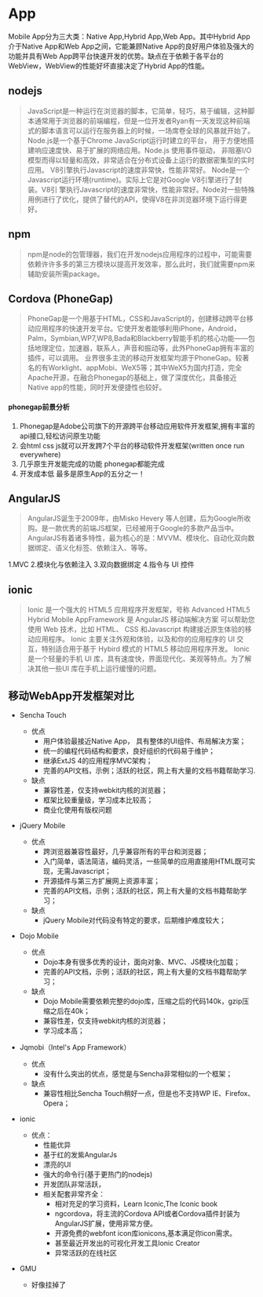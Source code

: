 # App

Mobile App分为三大类：Native App,Hybrid App,Web App。其中Hybrid App介于Native App和Web App之间，它能兼顾Native App的良好用户体验及强大的功能并具有Web App跨平台快速开发的优势。缺点在于依赖于各平台的WebView，WebView的性能好坏直接决定了Hybrid App的性能。 

## nodejs

>	JavaScript是一种运行在浏览器的脚本，它简单，轻巧，易于编辑，这种脚本通常用于浏览器的前端编程，但是一位开发者Ryan有一天发现这种前端式的脚本语言可以运行在服务器上的时候，一场席卷全球的风暴就开始了。
Node.js是一个基于Chrome JavaScript运行时建立的平台， 用于方便地搭建响应速度快、易于扩展的网络应用。Node.js 使用事件驱动， 非阻塞I/O 模型而得以轻量和高效，非常适合在分布式设备上运行的数据密集型的实时应用。
V8引擎执行Javascript的速度非常快，性能非常好。
Node是一个Javascript运行环境(runtime)。实际上它是对Google V8引擎进行了封装。V8引 擎执行Javascript的速度非常快，性能非常好。Node对一些特殊用例进行了优化，提供了替代的API，使得V8在非浏览器环境下运行得更好。

## npm

>	npm是node的包管理器，我们在开发nodejs应用程序的过程中，可能需要依赖许许多多的第三方模块以提高开发效率，那么此时，我们就需要npm来辅助安装所需package。

## Cordova (PhoneGap)

>	PhoneGap是一个用基于HTML，CSS和JavaScript的，创建移动跨平台移动应用程序的快速开发平台。它使开发者能够利用iPhone，Android，Palm，Symbian,WP7,WP8,Bada和Blackberry智能手机的核心功能——包括地理定位，加速器，联系人，声音和振动等，此外PhoneGap拥有丰富的插件，可以调用。
业界很多主流的移动开发框架均源于PhoneGap。较著名的有Worklight、appMobi、WeX5等；其中WeX5为国内打造，完全Apache开源，在融合Phonegap的基础上，做了深度优化，具备接近Native app的性能，同时开发便捷性也较好。

#### phonegap前景分析

1. Phonegap是Adobe公司旗下的开源跨平台移动应用软件开发框架,拥有丰富的api接口,轻松访问原生功能
2. 会html css  js就可以开发跨7个平台的移动软件开发框架(written once run everywhere)
3. 几乎原生开发能完成的功能 phonegap都能完成
4. 开发成本低  最多是原生App的五分之一！

## AngularJS

>	AngularJS诞生于2009年，由Misko Hevery 等人创建，后为Google所收购。是一款优秀的前端JS框架，已经被用于Google的多款产品当中。AngularJS有着诸多特性，最为核心的是：MVVM、模块化、自动化双向数据绑定、语义化标签、依赖注入、等等。

1.MVC
2.模块化与依赖注入
3.双向数据绑定
4.指令与 UI 控件

## ionic

>	Ionic 是一个强大的 HTML5 应用程序开发框架，号称 Advanced HTML5 Hybrid Mobile AppFramework 是 AngularJS 移动端解决方案 可以帮助您使用 Web 技术，比如 HTML、 CSS 和Javascript 构建接近原生体验的移动应用程序。 Ionic 主要关注外观和体验，以及和你的应用程序的 UI 交互，特别适合用于基于 Hybird 模式的 HTML5 移动应用程序开发。
Ionic 是一个轻量的手机 UI 库，具有速度快，界面现代化、美观等特点。为了解决其他一些UI 库在手机上运行缓慢的问题。


## 移动WebApp开发框架对比

* Sencha Touch
	* 优点
		* 用户体验最接近Native App， 具有整体的UI组件、布局解决方案；
		* 统一的编程代码结构和要求，良好组织的代码易于维护；
		* 继承ExtJS 4的应用程序MVC架构；
		* 完善的API文档，示例；活跃的社区，网上有大量的文档书籍帮助学习.
	* 缺点
		* 兼容性差，仅支持webkit内核的浏览器；
		* 框架比较重量级，学习成本比较高；
		* 商业化使用有版权问题

* jQuery Mobile
	* 优点
		* 跨浏览器兼容性最好，几乎兼容所有的平台和浏览器；
		* 入门简单，语法简洁，编码灵活，一些简单的应用直接用HTML既可实现，无需Javascript；
		* 开源插件与第三方扩展网上资源丰富； 
		* 完善的API文档，示例；活跃的社区，网上有大量的文档书籍帮助学习；
	* 缺点
		* jQuery Mobile对代码没有特定的要求，后期维护难度较大；

* Dojo Mobile
	* 优点
		* Dojo本身有很多优秀的设计，面向对象、MVC、JS模块化加载；
		* 完善的API文档，示例；活跃的社区，网上有大量的文档书籍帮助学习；
	* 缺点
		* Dojo Mobile需要依赖完整的dojo库，压缩之后的代码140k，gzip压缩之后在40k；
		* 兼容性差，仅支持webkit内核的浏览器；
		* 学习成本高；


* Jqmobi（Intel's App Framework）
	* 优点
		* 没有什么突出的优点，感觉是与Sencha非常相似的一个框架；
	* 缺点
		* 兼容性相比Sencha Touch稍好一点，但是也不支持WP IE、Firefox、Opera；

* ionic
	* 优点：
		* 性能优异
		* 基于红的发紫AngularJs
		* 漂亮的UI
		* 强大的命令行(基于更热门的nodejs)
		* 开发团队非常活跃，
		* 相关配套非常齐全：
		    * 相对充足的学习资料，Learn Iconic,The Iconic book
		    * ngcordova，将主流的Cordova API或者Cordova插件封装为AngularJS扩展，使用非常方便。
		    * 开源免费的webfont icon库ionicons,基本满足你icon需求。
		    * 甚至最近开发出的可视化开发工具Ionic Creator
			* 异常活跃的在线社区


* GMU 
	* 好像挂掉了




